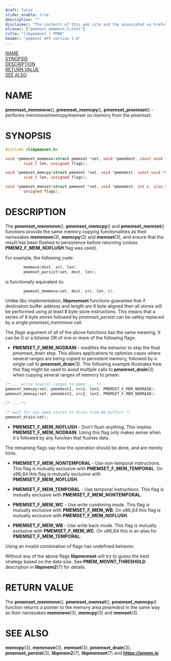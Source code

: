 ```yaml
---
draft: false
slider_enable: true
description: ""
disclaimer: "The contents of this web site and the associated <a href=\"https://github.com/pmem\">GitHub repositories</a> are BSD-licensed open source."
aliases: ["pmemset_memmove.3.html"]
title: "libpmemset | PMDK"
header: "pmemset API version 1.0"
---
```


[comment]: <> (SPDX-License-Identifier: BSD-3-Clause)
[comment]: <> (Copyright 2021, Intel Corporation)

[comment]: <> (pmemset_memmove.3 -- man page for libpmemset pmemset_memmove function)

[NAME](#name)<br />
[SYNOPSIS](#synopsis)<br />
[DESCRIPTION](#description)<br />
[RETURN VALUE](#return-value)<br />
[SEE ALSO](#see-also)<br />

# NAME #

**pmemset_memmove**(), **pmemset_memcpy**(),
**pmemset_pmemset**() - performs memmove/memcpy/memset
on memory from the *pmemset*.

# SYNOPSIS #

```c
#include <libpmemset.h>

void *pmemset_memmove(struct pmemset *set, void *pmemdest, const void *src,
		size_t len, unsigned flags);

void *pmemset_memcpy(struct pmemset *set, void *pmemdest, const void *src,
		size_t len, unsigned flags);

void *pmemset_memset(struct pmemset *set, void *pmemdest, int c, size_t len,
		unsigned flags);
```

# DESCRIPTION #

The **pmemset_memmove**(), **pmemset_memcpy**() and **pmemset_memset**()
functions provide the same memory copying functionalities as their namesakes
**memmove**(3), **memcpy**(3) and **memset**(3), and ensure that the result has
been flushed to persistence before returning (unless **PMEM2_F_MEM_NOFLUSH** flag was used).

For example, the following code:

```c
        memmove(dest, src, len);
        pmemset_persist(set, dest, len);
```
is functionally equivalent to:

```c
        pmemset_memmove(set, dest, src, len, 0);
```

Unlike libc implementation, **libpmemset** functions guarantee that if destination
buffer address and length are 8 byte aligned then all stores will be performed
using at least 8 byte store instructions. This means that a series of 8 byte
stores followed by *pmemset_persist* can be safely replaced by a single *pmemset_memmove*
call.

The *flags* argument of all of the above functions has the same meaning.
It can be 0 or a bitwise OR of one or more of the following flags:

+ **PMEMSET_F_MEM_NODRAIN** - modifies the behavior to skip the final
  *pmemset_drain* step. This allows applications to optimize cases where
  several ranges are being copied to persistent memory, followed by a single
  call to **pmemset_drain**(3). The following example illustrates how this flag
  might be used to avoid multiple calls to **pmemset_drain**(3) when copying several
  ranges of memory to pmem:

```c
/* ... write several ranges to pmem ... */
pmemset_memcpy(set, pmemdest1, src1, len1, PMEMSET_F_MEM_NODRAIN);
pmemset_memcpy(set, pmemdest2, src2, len2, PMEMSET_F_MEM_NODRAIN);

/* ... */

/* wait for any pmem stores to drain from HW buffers */
pmemset_drain(set);
```

+ **PMEMSET_F_MEM_NOFLUSH** - Don't flush anything. This implies **PMEMSET_F_MEM_NODRAIN**.
  Using this flag only makes sense when it's followed by any function that
  flushes data.

The remaining flags say *how* the operation should be done, and are merely hints.

+ **PMEMSET_F_MEM_NONTEMPORAL** - Use non-temporal instructions.
  This flag is mutually exclusive with **PMEMSET_F_MEM_TEMPORAL**.
  On x86\_64 this flag is mutually exclusive with **PMEMSET_F_MEM_NOFLUSH**.

+ **PMEMSET_F_MEM_TEMPORAL** - Use temporal instructions.
  This flag is mutually exclusive with **PMEMSET_F_MEM_NONTEMPORAL**.

+ **PMEMSET_F_MEM_WC** - Use write combining mode.
  This flag is mutually exclusive with **PMEMSET_F_MEM_WB**.
  On x86\_64 this flag is mutually exclusive with **PMEMSET_F_MEM_NOFLUSH**.

+ **PMEMSET_F_MEM_WB** - Use write back mode.
  This flag is mutually exclusive with **PMEMSET_F_MEM_WC**.
  On x86\_64 this is an alias for **PMEMSET_F_MEM_TEMPORAL**.

Using an invalid combination of flags has undefined behavior.

Without any of the above flags **libpmemset** will try to guess the best strategy
based on the data size. See **PMEM_MOVNT_THRESHOLD** description in **libpmem2**(7) for
details.

# RETURN VALUE #

The **pmemset_memmove**(), **pmemset_memset**(), **pmemset_memcpy**() function
returns a pointer to the memory area *pmemdest* in the same way as their namesakes
**memmove**(3), **memcpy**(3) and **memset**(3).

# SEE ALSO #

**memcpy**(3), **memmove**(3), **memset**(3),
**pmemset_drain**(3), **pmemset_persist**(3),
**libpmem2**(7), **libpmemset**(7) and **<https://pmem.io>**
